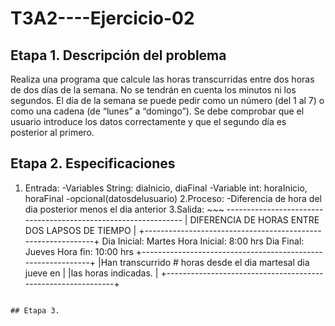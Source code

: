 # T3A2----Ejercicio-02

## Etapa 1. Descripción del problema
Realiza una programa que calcule las horas transcurridas entre dos horas de dos días de la semana. 
No se tendrán en cuenta los minutos ni los segundos. El día de la semana se puede pedir como un número
(del 1 al 7) o como una cadena (de “lunes” a “domingo”). Se debe comprobar que el usuario introduce los
datos correctamente y que el segundo día es posterior al primero.

## Etapa 2. Especificaciones
  1. Entrada:
    -Variables String: diaInicio, diaFinal
    -Variable int: horaInicio, horaFinal
     -opcional(datosdelusuario)
  2.Proceso: 
    -Diferencia de hora del dia posterior menos el dia anterior
  3.Salida:
    ~~~
    ---------------------------------------------------------------
    |     DIFERENCIA DE HORAS ENTRE DOS LAPSOS DE TIEMPO          |
    +-------------------------------------------------------------+
    Dia Inicial: Martes                   Hora Inicial: 8:00  hrs
    Dia Final: Jueves                     Hora fin:     10:00 hrs
    +-------------------------------------------------------------+
    |Han transcurrido # horas desde el dia martesal dia jueve en  |
    |las horas indicadas.                                         |
    +-------------------------------------------------------------+
  ~~~
  
  ## Etapa 3.

